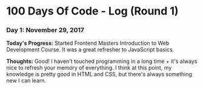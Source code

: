 # 100 Days Of Code - Log (Round 1)

### Day 1: November 29, 2017

**Today's Progress:** Started Frontend Masters Introduction to Web Development Course. It was a great refresher to JavaScript basics.

**Thoughts:** Good! I haven't touched programming in a long time + it's always nice to refresh your memory of everything. I think at this point, my knowledge is pretty good in HTML and CSS, but there's always something new I can learn.
